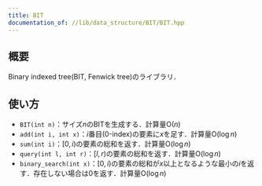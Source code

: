 ```yaml
---
title: BIT
documentation_of: //lib/data_structure/BIT/BIT.hpp
---
```


## 概要

Binary indexed tree(BIT, Fenwick tree)のライブラリ．

## 使い方

- `BIT(int n)`：サイズ$n$のBITを生成する．計算量$\mathrm{O}(n)$
- `add(int i, int x)`：$i$番目(0-index)の要素に$x$を足す．計算量$\mathrm{O}(\log n)$
- `sum(int i)`：$[0, i)$の要素の総和を返す．計算量$\mathrm{O}(\log n)$
- `query(int l, int r)`：$[l, r)$の要素の総和を返す．計算量$\mathrm{O}(\log n)$
- `binary_search(int x)`：$[0, i)$の要素の総和が$x$以上となるような最小の$i$を返す．存在しない場合は$0$を返す．計算量$\mathrm{O}(\log n)$